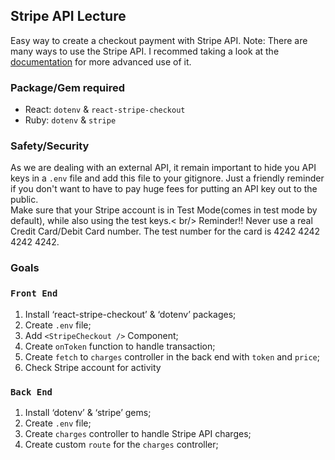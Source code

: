 ## Stripe API Lecture

Easy way to create a checkout payment with Stripe API.
Note: There are many ways to use the Stripe API. I recommed taking a look at the [documentation](https://stripe.com/docs) for more advanced use of it.

### Package/Gem required

-	React: `dotenv` & `react-stripe-checkout`
-	Ruby: `dotenv` & `stripe`


### Safety/Security

As we are dealing with an external API, it remain important to hide you API keys in a `.env` file and add this file to your gitignore. Just a friendly reminder if you don't want to have to pay huge fees for putting an API key out to the public. <br/>
Make sure that your Stripe account is in Test Mode(comes in test mode by default), while also using the test keys.< br/>
Reminder!! Never use a real Credit Card/Debit Card number. The test number for the card is 4242 4242 4242 4242.

### Goals

### `Front End`
1. Install ‘react-stripe-checkout’ & ‘dotenv’ packages;
2. Create `.env` file;
3. Add `<StripeCheckout />` Component;
4. Create `onToken` function to handle transaction;
5. Create `fetch` to `charges` controller in the back end with `token` and `price`;
6. Check Stripe account for activity

### `Back End`
1. Install ‘dotenv’ & ‘stripe’ gems;
2. Create `.env` file;
3. Create `charges` controller to handle Stripe API charges;
4. Create custom `route` for the `charges` controller;

